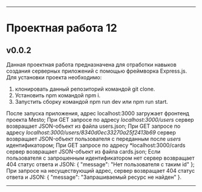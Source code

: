 ------
# Проектная работа 12 
## v0.0.2
Данная проектная работа предназначена для отработки навыков создания серверных приложений с помощью фреймворка Express.js.
Для установки проекта необходимо:
1. клонировать данный репозиторий командой git clone.
2. Установить npm командой npm i.
3. Запустить сборку командой npm run dev или npm run start.

После запуска приложения, адрес localhost:3000 загружает фронтенд проекта Mesto;
При GET запросе по адресу *localhost:3000/users* сервер возвращает JSON-объект из файла users.json;
При GET запросе по адресу *localhost:3000/users/8340d0ec33270a25f2413b69* сервер возвращает JSON-объект пользователя с переданным после *users* идентификатором;
При GET запросе по адресу *localhost:3000/cards сервер возвращает JSON-объект из файла cards.json;
Если пользователя с запрошенным идентификатором нет сервер возвращает 404 статус ответа и JSON: { "message": "Нет пользователя с таким id" };
При запросе на несуществующий адрес, сервер возвращает 404 статус ответа и JSON: { "message": "Запрашиваемый ресурс не найден" }.

___________
